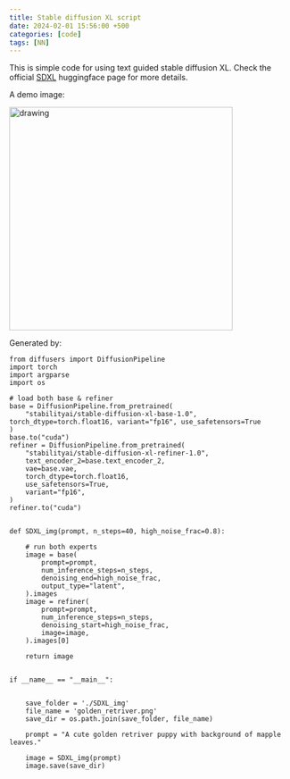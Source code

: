 ```yaml
---
title: Stable diffusion XL script
date: 2024-02-01 15:56:00 +500
categories: [code]
tags: [NN]
---
```

This is simple code for using text guided stable diffusion XL. Check the official [SDXL](https://huggingface.co/docs/diffusers/en/using-diffusers/sdxl) huggingface page for more details. 

A demo image:<br /> 
<!-- ![puar1]({{ site.url }}/assets/img/2024-02-01/golden_retriver.png) -->
<img src="{{ site.url }}/assets/img/2024-02-01/golden_retriver.png" alt="drawing" width="400"/>

Generated by:
```
from diffusers import DiffusionPipeline
import torch
import argparse
import os

# load both base & refiner
base = DiffusionPipeline.from_pretrained(
    "stabilityai/stable-diffusion-xl-base-1.0", torch_dtype=torch.float16, variant="fp16", use_safetensors=True
)
base.to("cuda")
refiner = DiffusionPipeline.from_pretrained(
    "stabilityai/stable-diffusion-xl-refiner-1.0",
    text_encoder_2=base.text_encoder_2,
    vae=base.vae,
    torch_dtype=torch.float16,
    use_safetensors=True,
    variant="fp16",
)
refiner.to("cuda")


def SDXL_img(prompt, n_steps=40, high_noise_frac=0.8):

    # run both experts
    image = base(
        prompt=prompt,
        num_inference_steps=n_steps,
        denoising_end=high_noise_frac,
        output_type="latent",
    ).images
    image = refiner(
        prompt=prompt,
        num_inference_steps=n_steps,
        denoising_start=high_noise_frac,
        image=image,
    ).images[0]

    return image


if __name__ == "__main__":


    save_folder = './SDXL_img'
    file_name = 'golden_retriver.png'
    save_dir = os.path.join(save_folder, file_name)

    prompt = "A cute golden retriver puppy with background of mapple leaves."

    image = SDXL_img(prompt)
    image.save(save_dir)
```

